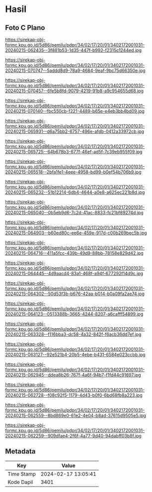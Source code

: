 # Hasil

## Foto C Plano

https://sirekap-obj-formc.kpu.go.id/5d86/pemilu/pdpr/34/02/17/20/01/3402172001031-20240215-062435--3f881b53-1d35-447f-b992-f2315c1244ed.jpg

https://sirekap-obj-formc.kpu.go.id/5d86/pemilu/pdpr/34/02/17/20/01/3402172001031-20240215-070747--5addd8d9-78a9-4684-9eaf-9bc75d66350e.jpg

https://sirekap-obj-formc.kpu.go.id/5d86/pemilu/pdpr/34/02/17/20/01/3402172001031-20240215-070457--6fe5b8fd-9079-4219-91b8-a9c954655d68.jpg

https://sirekap-obj-formc.kpu.go.id/5d86/pemilu/pdpr/34/02/17/20/01/3402172001031-20240215-070140--fbc550cb-f221-4489-b65e-e4eb3bb4bd09.jpg

https://sirekap-obj-formc.kpu.go.id/5d86/pemilu/pdpr/34/02/17/20/01/3402172001031-20240215-065931--d6a75bb2-6757-496e-afdb-0412a33972cb.jpg

https://sirekap-obj-formc.kpu.go.id/5d86/pemilu/pdpr/34/02/17/20/01/3402172001031-20240215-065725--64b678b3-677f-46ef-ad5f-7c39eb955f09.jpg

https://sirekap-obj-formc.kpu.go.id/5d86/pemilu/pdpr/34/02/17/20/01/3402172001031-20240215-065518--2bfa1fe1-4eee-4958-bd99-b0ef54b706b9.jpg

https://sirekap-obj-formc.kpu.go.id/5d86/pemilu/pdpr/34/02/17/20/01/3402172001031-20240215-065232--51b12214-6db4-4644-a0e8-a625ec221b8d.jpg

https://sirekap-obj-formc.kpu.go.id/5d86/pemilu/pdpr/34/02/17/20/01/3402172001031-20240215-065040--0b5eb9d6-7c2d-41ac-8833-fc21bf89274d.jpg

https://sirekap-obj-formc.kpu.go.id/5d86/pemilu/pdpr/34/02/17/20/01/3402172001031-20240215-064903--b60ed80c-ee6e-459e-917d-c00b269bec5b.jpg

https://sirekap-obj-formc.kpu.go.id/5d86/pemilu/pdpr/34/02/17/20/01/3402172001031-20240215-064716--411a5fcc-439b-49d9-88bb-78158e829d42.jpg

https://sirekap-obj-formc.kpu.go.id/5d86/pemilu/pdpr/34/02/17/20/01/3402172001031-20240215-064445--4d9aacd4-83a1-468f-a94f-677292f14d9c.jpg

https://sirekap-obj-formc.kpu.go.id/5d86/pemilu/pdpr/34/02/17/20/01/3402172001031-20240215-064302--50d53f3b-b676-42aa-b014-b0a09fa2ae74.jpg

https://sirekap-obj-formc.kpu.go.id/5d86/pemilu/pdpr/34/02/17/20/01/3402172001031-20240215-064123--0513388b-3665-4244-8207-a6cafff54899.jpg

https://sirekap-obj-formc.kpu.go.id/5d86/pemilu/pdpr/34/02/17/20/01/3402172001031-20240215-063328--f116bba3-dc58-4a32-842f-f6acb36dd7ef.jpg

https://sirekap-obj-formc.kpu.go.id/5d86/pemilu/pdpr/34/02/17/20/01/3402172001031-20240215-063127--92e521b4-20b5-4ebe-b431-6584e023ccbb.jpg

https://sirekap-obj-formc.kpu.go.id/5d86/pemilu/pdpr/34/02/17/20/01/3402172001031-20240215-062945--ddea8b26-767f-4a6f-94b7-f1fd44c91697.jpg

https://sirekap-obj-formc.kpu.go.id/5d86/pemilu/pdpr/34/02/17/20/01/3402172001031-20240215-062728--f08c92f5-1179-4d43-b0f0-6bd68fb8a223.jpg

https://sirekap-obj-formc.kpu.go.id/5d86/pemilu/pdpr/34/02/17/20/01/3402172001031-20240215-062559--8bd869e0-61e2-4e04-b8ad-37615d9505e5.jpg

https://sirekap-obj-formc.kpu.go.id/5d86/pemilu/pdpr/34/02/17/20/01/3402172001031-20240215-062259--909dfae4-2f6f-4a77-9d40-94dabff03b8f.jpg


## Metadata

| Key        | Value               |
| ---------- | ------------------- |
| Time Stamp | 2024-02-17 13:05:41 |
| Kode Dapil | 3401                |



